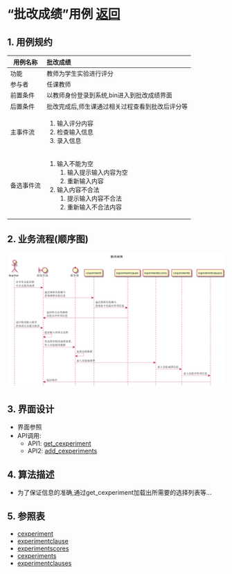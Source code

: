 # “批改成绩”用例 [返回](../README.md)

## 1. 用例规约

|用例名称|批改成绩|
|-------|:-------------|
|功能|教师为学生实验进行评分|
|参与者|任课教师|
|前置条件|以教师身份登录到系统,bin进入到批改成绩界面|
|后置条件|批改完成后,师生课通过相关过程查看到批改后评分等|
|主事件流|<ol><li>输入评分内容</li><li>检查输入信息</li><li>录入信息</li></ol>|
|备选事件流|<ol><li>输入不能为空<ol><li>输入提示输入内容为空</li><li>重新输入内容</li></ol></li><li>输入内容不合法<ol><li>提示输入内容不合法</li><li>重新输入不合法内容</li></ol></li></ol>|

## 2. 业务流程(顺序图)

![批改成绩](../../out/test6/sequence/批改成绩.png)

## 3. 界面设计

- 界面参照
- API调用:
    - API1: [get_cexperiment](../api/get_cexperiment.md)
    - API2: [add_cexperiments](../api/add_cexperiments.md)

## 4. 算法描述

- 为了保证信息的准确,通过get_cexperiment加载出所需要的选择列表等...
    
## 5. 参照表

- [cexperiment](../数据库设计.md/#cexperiment)
- [experimentclause](../数据库设计.md/#experimentclause)
- [experimentscores](../数据库设计.md/#experimentscores)
- [cexperiments](../数据库设计.md/#cexperiments)
- [experimentclauses](../数据库设计.md/#experimentclauses)